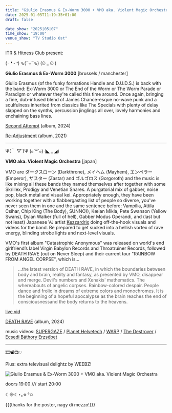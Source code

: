 ```yaml
---
title: "Giulio Erasmus & Ex-Worm 3000 + VMO aka. Violent Magic Orchestra"
date: 2025-01-05T11:19:35+01:00
draft: false

date_show: "2025|05|07"
time_show: "19:00"
venue_show: "TV Studio Ost"
---
```


ITR & Hitness Club present:

( · ❛ ֊ ❛) ԅ(‾⌣‾ԅ) (⊙ \_ ⊙ )

**Giulio Erasmus & Ex-Worm 3000** [brussels / manchester]

Giulio Erasmus (of the funky formations Handle and D.U.D.S.) is back with the band: Ex-Worm 3000 or The End of the Worm or The Worm Parade or Paradigm or whatever they're called this time around. Once again, bringing a fine, dub-infused blend of James Chance-esque no-wave punk and a soulfulness inherited from classics like The Specials with plenty of delay slapped on the synths, percussion jinglings all over, lovely harmonies and enchaining bass lines.

[Second Attempt](https://ubac.bandcamp.com/album/second-attempt) (album, 2024)

[Re​-​Adjustment](https://absolutefiction.bandcamp.com/album/giulio-erasmus-re-adjustment) (album, 2021)

---

Ψ(｀ ▽´)Ψ (๑`꒳´๑) (◣ \_ ◢)

**VMO aka. Violent Magic Orchestra** [japan]

VMO are ダークスローン (Darkthrone), メイヘム (Mayhem), エンペラー (Emperor), ザスター (Zastar) and ゴルゴロス (Gorgoroth) and the music is like mixing all these bands they named themselves after together with some Skrillex, Prodigy and Venetian Snares. A purgatorial mix of gabber, noise pop, black metal and visual kei. Appropriately enough, they have been working together with a flabbergasting list of people so diverse, you've never seen them in one and the same sentence before: Vampilia, Attila Csihar, Chip King (The Body), SUNNO)), Kælan Mikla, Pete Swanson (Yellow Swans), Dylan Walker (full of hell), Gabber Modus Operandi, and (last but not least) Japanese VJ artist [Kezzardrix](https://kezzardrix.net/) doing off-the-hook visuals and videos for the band. Be prepared to get sucked into a hellish vortex of rave energy, blinding strobe lights and next-level visuals.

VMO's first album "Catastrophic Anonymous" was released on world's end girlfriend’s label Virgin Babylon Records and Throatruiner Records, followed by DEATH RAVE (out on Never Sleep) and their current tour "RAINBOW FROM ANGEL CORPSE", which is...

> ...the latest version of DEATH RAVE, in which the boundaries between body and brain, reality and fantasy, as presented by VMO, disappear and merge. Devil's numbers and Xenakis' mathematics. The whereabouts of angelic corpses. Rainbow-colored despair. People dance and frolic in dreams of extreme colors and monochromes. It is the beginning of a hopeful apocalypse as the brain reaches the end of consciousnessand the body returns to the heavens.

[live vid](https://www.youtube.com/watch?v=gqKz2SHvgls)

[DEATH RAVE](https://violentmagicorchestra.bandcamp.com/album/death-rave) (album, 2024)

music videos: [SUPERGAZE](https://youtu.be/aAtNa7jrI9k) / [Planet Helvetech](https://youtu.be/3tTD1xVWWhI) / [WARP](https://youtu.be/QP3FPtcw2KU) / [The Destroyer](https://youtu.be/XOJrcD9H7lY) / [Ecsedi Báthory Erzsébet](https://youtu.be/YSl8P8QHumQ)

---

🎞📽📺𔘓

Plus: extra televisual delightz by WEEBZ!

![Giulio Erasmus & Ex-Worm 3000 + VMO aka. Violent Magic Orchestra](../../posters/2025-05-07.jpg)

doors 19:00 /// start 20:00

☾☼☾⋆｡𖦹 °✩

{{{thanks for the poster, nagy di mezzo!}}}
